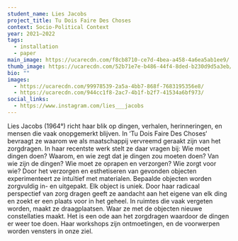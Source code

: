 ```yaml
---
student_name: Lies Jacobs
project_title: Tu Dois Faire Des Choses
context: Socio-Political Context
year: 2021—2022
tags:
  - installation
  - paper
main_image: https://ucarecdn.com/f8cb8710-ce7d-4bea-a458-4a6ea5ab1ee9/
thumb_image: https://ucarecdn.com/52b71e7e-b486-44f4-8ded-b230d9d5a3eb/-/crop/4072x3975/1113,0/-/preview/
bio: ""
images:
  - https://ucarecdn.com/99978539-2a5a-4bb7-868f-7683195356e8/
  - https://ucarecdn.com/944cc1f8-2ac7-4b1f-b2f7-41534a6bf973/
social_links:
  - https://www.instagram.com/lies___jacobs
---
```



Lies Jacobs (1964°) richt haar blik op dingen, verhalen, herinneringen, en mensen die vaak onopgemerkt blijven. In ‘Tu Dois Faire Des Choses‘ bevraagt ze waarom we als maatschappij vervreemd geraakt zijn van het zorgdragen. In haar recentste werk stelt ze daar vragen bij: Wie moet dingen doen? Waarom, en wie zegt dat je dingen zou moeten doen? Van wie zijn de dingen? Wie moet ze oprapen en verzorgen? Wie zorgt voor wie?
Door het verzorgen en esthetiseren van gevonden objecten experimenteert ze intuïtief met materialen. Bepaalde objecten worden zorgvuldig in- en uitgepakt. Elk object is uniek. Door haar radicaal perspectief van zorg dragen geeft ze aandacht aan het eigene van elk ding en zoekt er een plaats voor in het geheel. In ruimtes die vaak vergeten worden, maakt ze draagplaatsen. Waar ze met de objecten nieuwe constellaties maakt.
Het is een ode aan het zorgdragen waardoor de dingen er weer toe doen.
Haar workshops zijn ontmoetingen, en de voorwerpen worden vensters in onze ziel.
